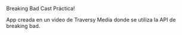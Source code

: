 Breaking Bad Cast
Práctica! 

App creada en un video de Traversy Media donde se utiliza la API de breaking bad.
